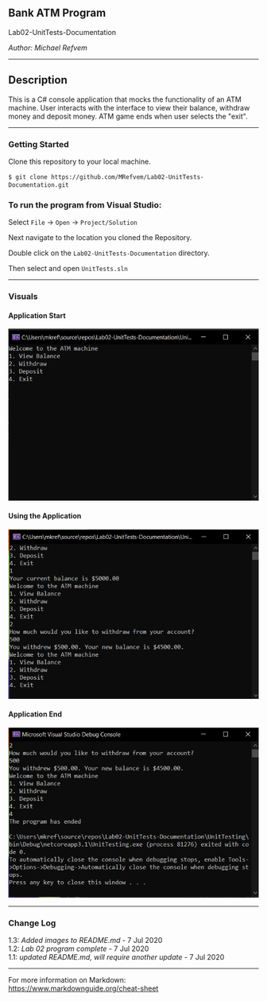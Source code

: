 ## Bank ATM Program

Lab02-UnitTests-Documentation

*Author: Michael Refvem*

----

## Description
This is a C# console application that mocks the functionality of an ATM machine. User interacts with the interface to view their balance, withdraw money and deposit money.
ATM game ends when user selects the "exit".

---

### Getting Started
Clone this repository to your local machine.

```
$ git clone https://github.com/MRefvem/Lab02-UnitTests-Documentation.git
```

### To run the program from Visual Studio:
Select ```File``` -> ```Open``` -> ```Project/Solution```

Next navigate to the location you cloned the Repository.

Double click on the ```Lab02-UnitTests-Documentation``` directory.

Then select and open ```UnitTests.sln```

---

### Visuals

#### Application Start
![Image 1](application-start.png)
#### Using the Application
![Image 2](using-the-application.png)
#### Application End
![Image 3](application-end.png)

---

### Change Log  
1.3: *Added images to README.md* - 7 Jul 2020  
1.2: *Lab 02 program complete* - 7 Jul 2020  
1.1: *updated README.md, will require another update* - 7 Jul 2020  


------------------------------
For more information on Markdown: https://www.markdownguide.org/cheat-sheet